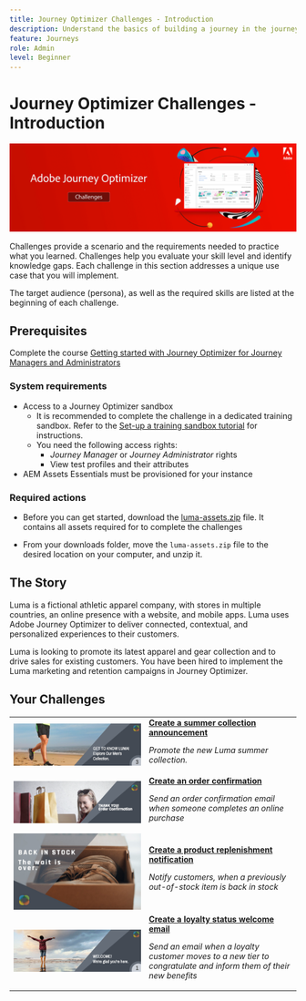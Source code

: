 ```yaml
---
title: Journey Optimizer Challenges - Introduction
description: Understand the basics of building a journey in the journey canvas.
feature: Journeys
role: Admin
level: Beginner
---
```


# Journey Optimizer Challenges - Introduction

![AJO Challenges Banner](./assets/ajo-banner-challenges.png)

Challenges provide a scenario and the requirements needed to practice what you learned. Challenges help you evaluate your skill level and identify knowledge gaps. Each challenge in this section addresses a unique use case that you will implement.

The target audience (persona), as well as the required skills are listed at the beginning of each challenge.

## Prerequisites

Complete the course [Getting started with Journey Optimizer for Journey Managers and Administrators](https://experienceleague.adobe.com/?recommended=JourneyOptimizer-U-1-2021.1) 

### System requirements

* Access to a Journey Optimizer sandbox
  * It is recommended to complete the challenge in a dedicated training sandbox. Refer to the [Set-up a training sandbox tutorial](https://experienceleague.adobe.com//docs/journey-optimizer-learn/configure-a-training-sandbox/introduction-andpre-requisites.html) for instructions.
  *  You need the following access rights:
     *  *Journey Manager* or *Journey Administrator* rights
     *  View test profiles and their attributes
* AEM Assets Essentials must be provisioned for your instance

### Required actions

* Before you can get started, download the [luma-assets.zip](/help/challenges/assets/email-assets/luma-assets.zip) file. It contains all assets required for to complete the challenges

* From your downloads folder, move the `luma-assets.zip` file to the desired location on your computer, and unzip it.

## The Story

Luma is a fictional athletic apparel company, with stores in multiple countries, an online presence with a website, and mobile apps. Luma uses Adobe Journey Optimizer to deliver connected, contextual, and personalized experiences to their customers.

Luma is looking to promote its latest apparel and gear collection and to drive sales for existing customers. You have been hired to implement the Luma marketing and retention campaigns in Journey Optimizer.

## Your Challenges

<table>
<tr>
<td>
 <div>
      <a href="summer-collection-announcement-challenge.md">
        <img alt="Image for Summer Collection Announcement" src="./assets/email-assets/luma-transactional-onboarding-3.png"/>
      </a>
      </div>
  </td>
  <td>
   <a href="summer-collection-announcement-challenge.md">
    <strong>Create a summer collection announcement </strong>
    </a>
      <p>
      <em>Promote the new Luma summer collection. </em>
      <p>
    </td>
  </tr>
  <tr>
  <td>
  <div>
    <a href="order-confirmation-challenge.md">
      <img alt="Luma Email" src="./assets/email-assets/luma-transactional-order-confirmation.png"/>
    </a>
  </td>
  <td>
      <a href="order-confirmation-challenge.md">
    <strong>Create an order confirmation</strong>
    </a>
    <div>
    <p>
    <em>Send an order confirmation email when someone completes an online purchase
    </em>
    <p>
  </td>
  </tr>
  <tr>
    <td>
    <div>
    <a href="product-replenishment-challenge.md">
      <img alt="Luma website" src="./assets/email-assets/luma-ProductReplenishment.jpg"/>
    </a>
    </div>
    <td>
    <div >
      <a href="product-replenishment-challenge.md">
    <strong>Create a product replenishment notification </strong>
    </a>
    </div>
    <p>
    <em>Notify customers, when a previously out-of-stock item is back in stock</em>
    <p>
  </td>
  </tr>
  <tr>
    <td>
    <div>
    <a href="loyalty-status-welcome-email-challenge.md">
      <img alt="Welcome" src="./assets/email-assets/luma-transactional-onboarding-1.png"/>
    </a>
    </div>
    <td>
    <div >
      <a href="loyalty-status-welcome-email-challenge.md">
    <strong>Create a loyalty status welcome email </strong>
    </a>
    </div>
    <p>
    <em>Send an email when a loyalty customer moves to a new tier to congratulate and inform them of their new benefits</em>
    <p>
  </td>
  </tr>
</table>
